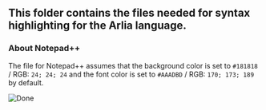 ## This folder contains the files needed for syntax highlighting for the Arlia language.

### About Notepad++
The file for Notepad++ assumes that the background color is set to ```#181818``` / RGB: ```24; 24; 24```
and the font color is set to ```#AAADBD``` / RGB: ```170; 173; 189``` by default.

![Done](https://image.ibb.co/cfX8jf/odfh.png)
